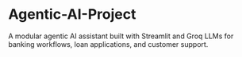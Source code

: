 # Agentic-AI-Project
A modular agentic AI assistant built with Streamlit and Groq LLMs for banking workflows, loan applications, and customer support.
